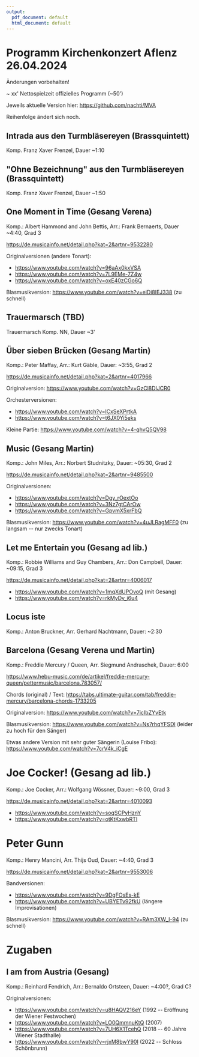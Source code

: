 ```yaml
---
output:
  pdf_document: default
  html_document: default
---
```

# Programm Kirchenkonzert Aflenz 26.04.2024

Änderungen vorbehalten!

~ xx' Nettospielzeit offizielles Programm (~50')

Jeweils aktuelle Version hier:
https://github.com/nachti/MVA

Reihenfolge ändert sich noch.

## Intrada aus den Turmbläsereyen (Brassquintett)
Komp. Franz Xaver Frenzel, Dauer ~1:10

## "Ohne Bezeichnung" aus den Turmbläsereyen (Brassquintett)
Komp. Franz Xaver Frenzel, Dauer ~1:50


## One Moment in Time (Gesang Verena)
Komp.: Albert Hammond and John Bettis, Arr.: Frank Bernaerts, Dauer ~4:40, Grad 3

https://de.musicainfo.net/detail.php?kat=2&artnr=9532280

Originalversionen (andere Tonart):

+ https://www.youtube.com/watch?v=96aAx0kxVSA
+ https://www.youtube.com/watch?v=7L9EMe-7Z4w
+ https://www.youtube.com/watch?v=oxE40zCGo6Q

Blasmusikversion: https://www.youtube.com/watch?v=eiDi8lEJ338 (zu schnell)



## Trauermarsch (TBD)

Trauermarsch
Komp. NN, Dauer  ~3'


## Über sieben Brücken (Gesang Martin)
Komp.: Peter Maffay, Arr.: Kurt Gäble, Dauer: ~3:55, Grad 2

https://de.musicainfo.net/detail.php?kat=2&artnr=4017966

Originalversion: https://www.youtube.com/watch?v=GzCl8DIJCR0

Orchesterversionen:

+ https://www.youtube.com/watch?v=lCxSeXPrtkA
+ https://www.youtube.com/watch?v=t6JX0Yi5eks

Kleine Partie: https://www.youtube.com/watch?v=4-qhvQ5QV98


## Music (Gesang Martin)
Komp.: John Miles, Arr.: Norbert Studnitzky, Dauer: ~05:30, Grad 2

https://de.musicainfo.net/detail.php?kat=2&artnr=9485500

Originalversionen:

+ https://www.youtube.com/watch?v=Dgy_rOextOo
+ https://www.youtube.com/watch?v=3Nz7gtCArOw
+ https://www.youtube.com/watch?v=GpvmX5xrFbQ

Blasmusikversion: https://www.youtube.com/watch?v=4uJLRagMFF0 (zu langsam -- nur zwecks Tonart)

## Let me Entertain you (Gesang ad lib.)
Komp.: Robbie Williams and Guy Chambers, Arr.: Don Campbell, Dauer: ~09:15, Grad 3

https://de.musicainfo.net/detail.php?kat=2&artnr=4006017

+ https://www.youtube.com/watch?v=1mqXdUPOvoQ (mit Gesang)
+ https://www.youtube.com/watch?v=rkMyDv_i6u4


## Locus iste
Komp.: Anton Bruckner, Arr. Gerhard Nachtmann, Dauer: ~2:30


## Barcelona (Gesang Verena und Martin)
Komp.: Freddie Mercury / Queen, Arr. Siegmund Andraschek, Dauer: 6:00

https://www.hebu-music.com/de/artikel/freddie-mercury-queen/pettermusic/barcelona.783057/

Chords (original) / Text: https://tabs.ultimate-guitar.com/tab/freddie-mercury/barcelona-chords-1733205

Originalversion: https://www.youtube.com/watch?v=7icIbZYvEtk

Blasmusikversion: https://www.youtube.com/watch?v=Ns7rhqYFSDI (leider zu hoch für den Sänger)

Etwas andere Version mit sehr guter Sängerin (Louise Fribo):
https://www.youtube.com/watch?v=7crV4k_iCgE


# Joe Cocker! (Gesang ad lib.)
Komp.: Joe Cocker,  Arr.: Wolfgang Wössner, Dauer: ~9:00, Grad 3

https://de.musicainfo.net/detail.php?kat=2&artnr=4010093

+ https://www.youtube.com/watch?v=soqSCPyHznY
+ https://www.youtube.com/watch?v=otKtKxwbRTI


# Peter Gunn
Komp.: Henry Mancini, Arr. Thijs Oud, Dauer: ~4:40, Grad 3

https://de.musicainfo.net/detail.php?kat=2&artnr=9553006

Bandversionen:

+ https://www.youtube.com/watch?v=9DgFOsEs-kE
+ https://www.youtube.com/watch?v=UBYETv92fkU (längere Improvisationen)

Blasmusikversion: https://www.youtube.com/watch?v=RAm3XW_I-94 (zu schnell)

# Zugaben

## I am from Austria (Gesang)
Komp.: Reinhard Fendrich, Arr.: Bernaldo Ortsteen, Dauer: ~4:00?, Grad C?

Originalversionen:

+ https://www.youtube.com/watch?v=u8HAQV216eY (1992 -- Eröffnung der Wiener Festwochen)
+ https://www.youtube.com/watch?v=LO0QmmnuKtQ (2007)
+ https://www.youtube.com/watch?v=7UH6X1TcehQ (2018 -- 60 Jahre Wiener Stadthalle)
+ https://www.youtube.com/watch?v=rjxM8bwY90I (2022 -- Schloss Schönbrunn)

